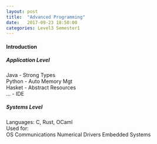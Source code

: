 ```yaml
---
layout: post
title:  "Advanced Programming"
date:   2017-09-23 18:50:00
categories: Level3 Semester1
---
```


#### Introduction

##### Application Level
Java - Strong Types<br>
Python - Auto Memory Mgt<br>
Hasket - Abstract Resources<br>
... - IDE

##### Systems Level
Languages: C, Rust, OCaml<br>
Used for:<br>
	OS
	Communications
	Numerical
Drivers
Embedded Systems

[jekyll-gh]: https://github.com/mojombo/jekyll
[jekyll]:    http://jekyllrb.com
